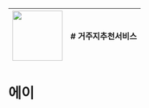 <img src="https://github.com/user-attachments/assets/f521acdb-4507-4aee-8abd-ac88f80318bb" width="100" height="100"/> | # 거주지추천서비스
--- | --- |


# 에이
